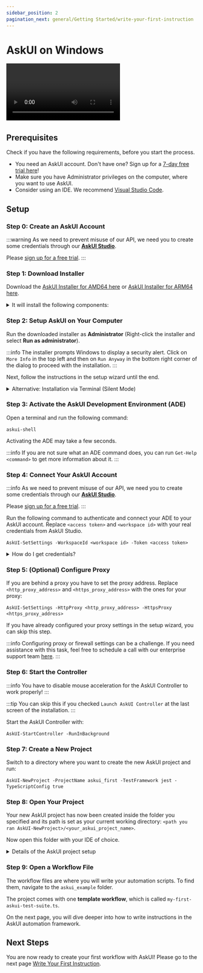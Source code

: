 ```yaml
---
sidebar_position: 2
pagination_next: general/Getting Started/write-your-first-instruction
---
```


# AskUI on Windows

<video controls>
  <source src="https://files.askui.com/assets/docs/AskUI-Getting-Started-Windows-Educational.mp4"/>
</video>

## Prerequisites

Check if you have the following requirements, before you start the process.
- You need an AskUI account. Don't have one? Sign up for a [7-day free trial here](https://www.app.askui.com)!
- Make sure you have Administrator privileges on the computer, where you want to use AskUI.
- Consider using an IDE. We recommend [Visual Studio Code](https://code.visualstudio.com/).

## Setup

### Step 0: Create an AskUI Account

:::warning
As we need to prevent misuse of our API, we need you to create some credentials through our [__AskUI Studio__](https://app.askui.com/).

Please [sign up for a free trial](https://www.app.askui.com).
:::

### Step 1: Download Installer
Download the <span className="askui-installer-download-link-windows">[AskUI Installer for AMD64 here](https://files.askui.com/releases/Installer/24.9.1/AskUI-Suite-24.9.1-Installer-Win-AMD64-Full.exe)</span> or <span className="askui-installer-download-link-windows">[AskUI Installer for ARM64 here](https://files.askui.com/releases/Installer/24.9.1/AskUI-Suite-24.9.1-Installer-Win-ARM64-Full.exe)</span>.

<details>
  <summary>
  It will install the following components:
  </summary>
    * [AskUI Controller](../../../suite/02-Components/AskUI-Controller.md)
    * [AskUI Development Environment (ADE)](../../../suite/02-Components/AskUI-Development-Environment.md)
    * AskUI Development Kit (SDK)
    * (optional) [AskUI Runner (Executing workflows from AskUI Studio)](../../../suite/02-Components/AskUI-Runner.md)
</details>

### Step 2: Setup AskUI on Your Computer
Run the downloaded installer as **Administrator** (Right-click the installer and select **Run as administrator**).

:::info
The installer prompts Windows to display a security alert. Click on `More Info` in the top left and then on `Run Anyway` in the bottom right corner of the dialog to proceed with the installation.
:::

Next, follow the instructions in the setup wizard until the end.

<details>
  <summary>
  Alternative: Installation via Terminal (Silent Mode)
  </summary>
    Use the downloaded executable file (**.exe**) for silent installation, which allows you to choose the installation directory and components. To install silently, run the following command terminal (Application **CMD**) with Administrator privileges:

    ```shell
    "<installer_path>" /qn
    ```

    #### Options:

    - `/l*v "<log_file_path>"`: Set the installer log file path.
    - `APPDIR="<installation_directory>"`: Specify the installation directory.
    - `INSTALL_ADK="NO"`: Skip AskUI Development Environment installation.
        - `INSTALL_NODE="NO"`: Skip Isolated Node environment installation.
        - `INSTALL_ASKUI_RUNNER="NO"`: Skip AskUI Runner installation.
        - `HTTP_PROXY="<http_proxy_address>"`: Set the HTTP proxy address.
        - `HTTPS_PROXY="<https_proxy_address>"`: Set the HTTPS proxy address.
    - `CONFIGURE_WINDOWS_FIREWALL="NO"`: Skip Windows Firewall configuration.
  
    #### Example:
    This command installs all components silently and sets the HTTP proxy address to http://proxy.example.com:

    ```shell
    "<installer_path>" /qn HTTP_PROXY="http://proxy.example.com"
    ```
</details>


### Step 3: Activate the AskUI Development Environment (ADE)
Open a terminal and run the following command:

```shell
askui-shell
```

Activating the ADE may take a few seconds.

:::info
If you are not sure what an ADE command does, you can run `Get-Help <command>` to get more information about it.
:::

### Step 4: Connect Your AskUI Account

:::info
As we need to prevent misuse of our API, we need you to create some credentials through our [__AskUI Studio__](https://app.askui.com/).

Please [sign up for a free trial](https://www.app.askui.com).
:::

Run the following command to authenticate and connect your ADE to your AskUI account. Replace `<access token>` and `<workspace id>` with your real credentials from AskUI Studio.

```shell
AskUI-SetSettings -WorkspaceId <workspace id> -Token <access token>
```

<details>
  <summary>
  How do I get credentials?
  </summary>
  - **Access Token** You can create a new access token inside [__AskUI Studio__](https://app.askui.com/). Go to any Workspace and navigate to *Access Tokens* in the left sidebar.
  - **Workspace ID** Navigate to your workspace settings. You can find the workspace ID under *General* below the workspace name.

  Validate the settings with the following command: 

  ```shell
  AskUI-ShowSettings
  ```
</details>

### Step 5: (Optional) Configure Proxy
If you are behind a proxy you have to set the proxy address. Replace `<http_proxy_address>` and `<https_proxy_address>` with the ones for your proxy:

```shell
AskUI-SetSettings -HttpProxy <http_proxy_address> -HttpsProxy <https_proxy_address>
```
If you have already configured your proxy settings in the setup wizard, you can skip this step.

:::info
Configuring proxy or firewall settings can be a challenge. If you need assistance with this task, feel free to schedule a call with our enterprise support team [here](https://app.apollo.io/#/meet/managed-meetings/jonas_menesklou_074/kmf-79d-7f3/30-min).
:::

### Step 6: Start the Controller

:::info
You have to disable mouse acceleration for the AskUI Controller to work properly!
:::

:::tip
You can skip this if you checked `Launch AskUI Controller` at the last screen of the installation.
:::

Start the AskUI Controller with:

```shell
AskUI-StartController -RunInBackground
```

### Step 7: Create a New Project
Switch to a directory where you want to create the new AskUI project and run:

```shell
AskUI-NewProject -ProjectName askui_first -TestFramework jest -TypeScriptConfig true
```

### Step 8: Open Your Project
Your new AskUI project has now been created inside the folder you specified and its path is set as your current working directory: `<path you ran AskUI-NewProject>/<your_askui_project_name>`.

Now open this folder with your IDE of choice.

<details>
  <summary>
  Details of the AskUI project setup
  </summary>
  If you are using Visual Studio Code, you can run the following command in the same command prompt:

  ```shell
  code .
  ```
  On the left, in your file explorer, you should see the files that make up your AskUI project.
  1. `.askui\Settings` - Global Project Settings
  2. `allure-results` - AskUI reporter files will be generated here
  3. `askui_example` - Workflow Files  
      a. `helpers` - Helper functions for your project  
      b. `jest.config.ts` - Jest Automation Framework Settings  
      c. `my-first-askui-test-suite.ts` - An example workflow file
  4. `node_modules` - Packages needed to make AskUI work
  5. `report` - Annotations will be generated here

  ![AskUI Project Visual Studio Code](Visual_Studio_Code.png)
</details>

### Step 9: Open a Workflow File
The workflow files are where you will write your automation scripts.
To find them, navigate to the `askui_example` folder.

The project comes with one **template workflow**, which is called `my-first-askui-test-suite.ts`.

On the next page, you will dive deeper into how to write instructions in the AskUI automation framework.

## Next Steps

You are now ready to create your first workflow with AskUI! Please go to the next page [Write Your First Instruction](../write-your-first-instruction.md).

